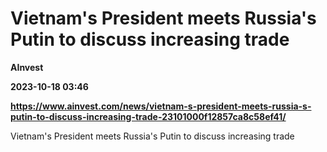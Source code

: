 # Vietnam's President meets Russia's Putin to discuss increasing trade
**AInvest**

**2023-10-18 03:46**

**https://www.ainvest.com/news/vietnam-s-president-meets-russia-s-putin-to-discuss-increasing-trade-23101000f12857ca8c58ef41/**

Vietnam's President meets Russia's Putin to discuss increasing trade